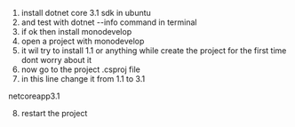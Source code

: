 1) install dotnet core 3.1 sdk in ubuntu
2) and test with dotnet --info command in terminal
3) if ok then install monodevelop
4) open a project with monodevelop
5) it wil try to install 1.1 or anything while create the project for the first time
dont worry about it
6) now go to the project .csproj file
7) in this line change it from 1.1 to 3.1

<TargetFramework>netcoreapp3.1</TargetFramework>

8) restart the project

